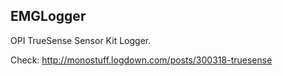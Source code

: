 ## EMGLogger

OPI TrueSense Sensor Kit Logger.

Check: http://monostuff.logdown.com/posts/300318-truesense

